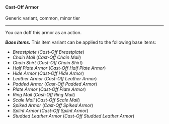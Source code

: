 #### Cast-Off Armor

Generic variant, common, minor tier

---

You can doff this armor as an action.

***Base items.*** This item variant can be applied to the following base items:

- *Breastplate* (*Cast-Off Breastplate*)
- *Chain Mail* (*Cast-Off Chain Mail*)
- *Chain Shirt* (*Cast-Off Chain Shirt*)
- *Half Plate Armor* (*Cast-Off Half Plate Armor*)
- *Hide Armor* (*Cast-Off Hide Armor*)
- *Leather Armor* (*Cast-Off Leather Armor*)
- *Padded Armor* (*Cast-Off Padded Armor*)
- *Plate Armor* (*Cast-Off Plate Armor*)
- *Ring Mail* (*Cast-Off Ring Mail*)
- *Scale Mail* (*Cast-Off Scale Mail*)
- *Spiked Armor* (*Cast-Off Spiked Armor*)
- *Splint Armor* (*Cast-Off Splint Armor*)
- *Studded Leather Armor* (*Cast-Off Studded Leather Armor*)



